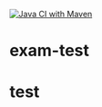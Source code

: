 [![Java CI with Maven](https://github.com/fredrikholtet/exam-test/actions/workflows/ci.yml/badge.svg)](https://github.com/fredrikholtet/examtest/actions/workflows/ci.yml)

# exam-test 
# test
